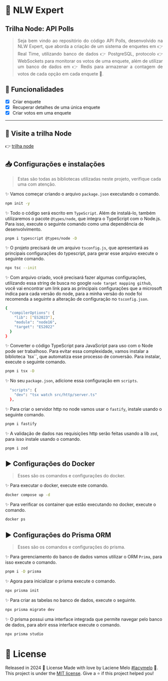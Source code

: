 <div align="justify">
  <h1>
    🤖 NLW Expert
  </h1>

  <h2>
    Trilha Node: API Polls
  </h2>

  > Seja bem vindo ao repositório do código API Polls, desenvolvido na NLW Expert, que aborda a criação de um sistema de enquetes em 👉 Real Time, utilizando banco de dados 👉 PostgreSQL, protocolo 👉 WebSockets para monitorar os votos de uma enquete, além de utilizar um banco de dados em 👉 Redis para armazenar a contagem de votos de cada opção em cada enquete 🚀.
</div>

## :rocket: Funcionalidades
- [X] Criar enquete
- [X] Recuperar detalhes de uma única enquete
- [X] Criar votos em uma enquete
---

## :eyes: Visite a trilha Node
👉 [trilha node](https://app.rocketseat.com.br/events/nlw-expert/nodejs/encerramento-nlw-expert)

##  📥 Configurações e instalações
> Estas são todas as bibliotecas utilizadas neste projeto, verifique cada uma com atenção.

✨ Vamos começar criando o arquivo `package.json` executando o comando.
```bash
npm init -y
```
✨ Todo o código será escrito em `TypeScript`. Além de instalá-lo, também utilizaremos o pacote `@types/node`, que integra o TypeScript com o Node.js. Para isso, execute o seguinte comando como uma dependência de desenvolvimento.
```bash
pnpm i typescript @types/node -D
```
✨ O projeto precisará de um arquivo `tsconfig.js`, que apresentará as principais configurações do typescript, para gerar esse arquivo execute o seguinte comando.
```bash
npx tsc --init
```
✨ Com arquivo criado, você precisará fazer algumas configurações, utilizando essa string de busca no google `node target mapping github`, você vai encontrar um link para as principais configurações que a microsoft indica para cada versão do node, para a minha versão do node foi recomenda a seguinte a alteração de configuração no `tsconfig.json`.
```bash
{
  "compilerOptions": {
    "lib": ["ES2023"],
    "module": "node16",
    "target": "ES2022"
  }
}
```
✨ Converter o código TypeScript para JavaScript para uso com o Node pode ser trabalhoso. Para evitar essa complexidade, vamos instalar a biblioteca `tsx``, que automatiza esse processo de conversão. Para instalar, execute o seguinte comando.
```bash
pnpm i tsx -D
```
✨ No seu `package.json`, adicione essa configuração em `scripts`.
```bash
  "scripts": {
    "dev": "tsx watch src/http/server.ts"
  },
```
✨ Para criar o servidor http no node vamos usar o `fastify`, instale usando o seguinte comando.
```bash
pnpm i fastify
```
✨ A validação de dados nas requisições http serão feitas usando a lib `zod`, para isso instale usando o comando.
```bash
pnpm i zod
```

## :arrow_forward: Configurações do Docker
> Esses são os comandos e configurações do docker.

✨ Para executar o docker, execute este comando.
```bash
docker compose up -d
```
✨ Para verificar os container que estão executando no docker, execute o comando.
```bash
docker ps
```

## :arrow_forward: Configurações do Prisma ORM
> Esses são os comandos e configurações do prisma.

✨ Para gerenciamento do banco de dados vamos utilizar o ORM `Prima`, para isso execute o comando.
```bash
pnpm i -D prisma
```
✨ Agora para inicializar o prisma execute o comando.
```bash
npx prisma init
```
✨ Para criar as tabelas no banco de dados, execute o seguinte.
```bash
npx prisma migrate dev
```
✨ O prisma possui uma interface integrada que permite navegar pelo banco de dados, para abrir essa interface execute o comando.
```bash
npx prisma studio
```
# :closed_book: License

Released in 2024 :closed_book: License
Made with love by  Laciene Melo [#lacymelo](https://github.com/lacymelo) 🚀.
This project is under the [MIT license](./LICENSE).
Give a ⭐️ if this project helped you!


